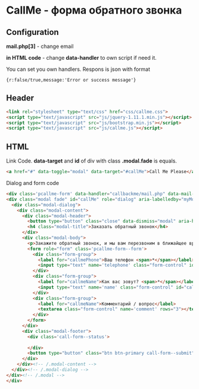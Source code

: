 CallMe - форма обратного звонка
===============================
Configuration
---
**mail.php[3]**  - change email

**in HTML code** - change **data-handler** to own script if need it.

You can set you own handlers.  Respons is json with format
```
{r:false/true,message:'Error or success message'}

```

Header
--
```html
<link rel="stylesheet" type="text/css" href="css/callme.css">
<script type="text/javascript" src="js/jquery-1.11.1.min.js"></script>
<script type="text/javascript" src="js/bootstrap.min.js"></script>
<script type="text/javascript" src="js/callme.js"></script>
```

HTML
-----------
Link Code. **data-target** and **id** of div with class **.modal.fade** is equals.
```html
<a href="#" data-toggle="modal" data-target="#callMe">Call Me Please</a>
```

Dialog and form code
```html
<div class='pcallme-form' data-handler="callbackme/mail.php" data-mail-to="user@example.com" data-mail-subject="Письмо с сайта">
<div class="modal fade" id="callMe" role="dialog" aria-labelledby="myModalLabel" aria-hidden="true">
  <div class="modal-dialog">
    <div class="modal-content">
      <div class="modal-header">
        <button type="button" class="close" data-dismiss="modal" aria-hidden="true">&times;</button>
        <h4 class="modal-title">Заказать обратный звонок</h4>
      </div>
      <div class="modal-body">
        <p>Закажите обратный звонок, и мы вам перезвоним в ближайщее время!</p>
        <form role="form" class='pcallme-form--form'>
		  <div class="form-group">
		    <label for="callmePhone">Ваш телефон <span>*</span></label>
		    <input type="text" name='telephone' class="form-control" id="callmePhone" placeholder="Контактный номер телефона">
		  </div>
		  <div class="form-group">
		    <label for="callmeName">Как вас зовут? <span>*</span></label>
		    <input type="text" name='name' class="form-control" id="callmeName" placeholder="Представьтесь пожалуйста">
		  </div>
		  <div class="form-group">
		    <label for="callmeName">Комментарий / вопрос</label>
		    <textarea class="form-control" name='comment' rows="3"></textarea>
		  </div>
		</form>
      </div>
      <div class="modal-footer"> 
      	<div class='call-form--status'>
      		
      	</div>       
        <button type="button" class="btn btn-primary call-form--submit">Заказать звонок</button>
      </div>
    </div><!-- /.modal-content -->
  </div><!-- /.modal-dialog -->
</div><!-- /.modal -->
</div>
```